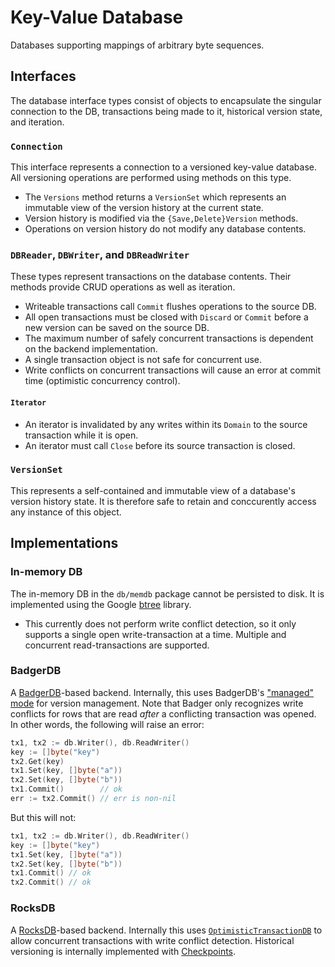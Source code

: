 # Key-Value Database

Databases supporting mappings of arbitrary byte sequences.

## Interfaces

The database interface types consist of objects to encapsulate the singular connection to the DB, transactions being made to it, historical version state, and iteration.

### `Connection`

This interface represents a connection to a versioned key-value database. All versioning operations are performed using methods on this type.

* The `Versions` method returns a `VersionSet` which represents an immutable view of the version history at the current state.
* Version history is modified via the `{Save,Delete}Version` methods.
* Operations on version history do not modify any database contents.

### `DBReader`, `DBWriter`, and `DBReadWriter`

These types represent transactions on the database contents. Their methods provide CRUD operations as well as iteration.

* Writeable transactions call `Commit` flushes operations to the source DB.
* All open transactions must be closed with `Discard` or `Commit` before a new version can be saved on the source DB.
* The maximum number of safely concurrent transactions is dependent on the backend implementation.
* A single transaction object is not safe for concurrent use.
* Write conflicts on concurrent transactions will cause an error at commit time (optimistic concurrency control).

#### `Iterator`

* An iterator is invalidated by any writes within its `Domain` to the source transaction while it is open.
* An iterator must call `Close` before its source transaction is closed.

### `VersionSet`

This represents a self-contained and immutable view of a database's version history state. It is therefore safe to retain and conccurently access any instance of this object.

## Implementations

### In-memory DB

The in-memory DB in the `db/memdb` package cannot be persisted to disk. It is implemented using the Google [btree](https://pkg.go.dev/github.com/google/btree) library.

* This currently does not perform write conflict detection, so it only supports a single open write-transaction at a time. Multiple and concurrent read-transactions are supported.

### BadgerDB

A [BadgerDB](https://pkg.go.dev/github.com/dgraph-io/badger/v3)-based backend. Internally, this uses BadgerDB's ["managed" mode](https://pkg.go.dev/github.com/dgraph-io/badger/v3#OpenManaged) for version management.
Note that Badger only recognizes write conflicts for rows that are read _after_ a conflicting transaction was opened. In other words, the following will raise an error:

```go
tx1, tx2 := db.Writer(), db.ReadWriter()
key := []byte("key")
tx2.Get(key)
tx1.Set(key, []byte("a"))
tx2.Set(key, []byte("b"))
tx1.Commit()        // ok
err := tx2.Commit() // err is non-nil
```

But this will not:

```go
tx1, tx2 := db.Writer(), db.ReadWriter()
key := []byte("key")
tx1.Set(key, []byte("a"))
tx2.Set(key, []byte("b"))
tx1.Commit() // ok
tx2.Commit() // ok
```

### RocksDB

A [RocksDB](https://github.com/facebook/rocksdb)-based backend. Internally this uses [`OptimisticTransactionDB`](https://github.com/facebook/rocksdb/wiki/Transactions#optimistictransactiondb) to allow concurrent transactions with write conflict detection. Historical versioning is internally implemented with [Checkpoints](https://github.com/facebook/rocksdb/wiki/Checkpoints).
